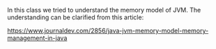 In this class we tried to understand the memory model of JVM. 
The understanding can be clarified from this article:

https://www.journaldev.com/2856/java-jvm-memory-model-memory-management-in-java
